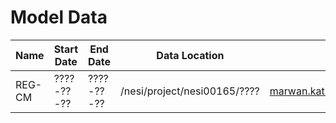 # Model Data


| Name   | Start Date  | End Date   | Data Location                                         | Contact                         | Description |
| ---    | ---         | ---        | ---                                                   | ---                             | ---       |
| REG-CM | ????-??-??  | ????-??-?? | /nesi/project/nesi00165/????                          | marwan.katurji@canterbury.ac.nz | Some example subset |